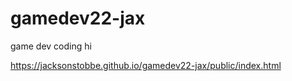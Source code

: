 # gamedev22-jax
game dev coding
hi


https://jacksonstobbe.github.io/gamedev22-jax/public/index.html
